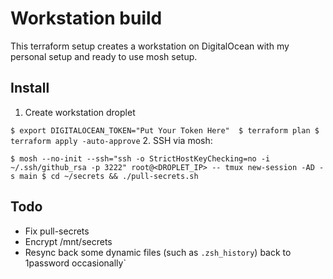 # Workstation build

This terraform setup creates a workstation on DigitalOcean with my personal
setup and ready to use mosh setup.

## Install


1. Create workstation droplet

``
$ export DIGITALOCEAN_TOKEN="Put Your Token Here" 
$ terraform plan
$ terraform apply -auto-approve
``
2. SSH via mosh:

``
$ mosh --no-init --ssh="ssh -o StrictHostKeyChecking=no -i ~/.ssh/github_rsa -p 3222" root@<DROPLET_IP> -- tmux new-session -AD -s main
$ cd ~/secrets && ./pull-secrets.sh
``


## Todo

* Fix pull-secrets
* Encrypt /mnt/secrets
* Resync back some dynamic files (such as `.zsh_history`) back to 1password occasionally`
